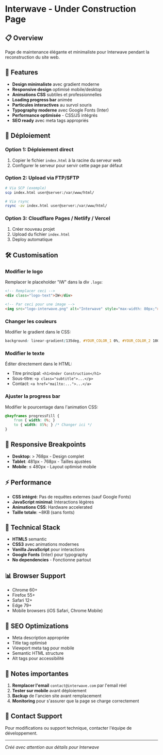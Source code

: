 # Interwave - Under Construction Page

## 📋 Overview
Page de maintenance élégante et minimaliste pour Interwave pendant la reconstruction du site web.

## 🎨 Features
- **Design minimaliste** avec gradient moderne
- **Responsive design** optimisé mobile/desktop
- **Animations CSS** subtiles et professionnelles
- **Loading progress bar** animée
- **Particules interactives** au survol souris
- **Typography moderne** avec Google Fonts (Inter)
- **Performance optimisée** - CSS/JS intégrés
- **SEO ready** avec meta tags appropriés

## 🚀 Déploiement

### Option 1: Déploiement direct
1. Copier le fichier `index.html` à la racine du serveur web
2. Configurer le serveur pour servir cette page par défaut

### Option 2: Upload via FTP/SFTP
```bash
# Via SCP (exemple)
scp index.html user@server:/var/www/html/

# Via rsync
rsync -av index.html user@server:/var/www/html/
```

### Option 3: Cloudflare Pages / Netlify / Vercel
1. Créer nouveau projet
2. Upload du fichier `index.html`
3. Deploy automatique

## 🛠 Customisation

### Modifier le logo
Remplacer le placeholder "IW" dans la div `.logo`:
```html
<!-- Remplacer ceci -->
<div class="logo-text">IW</div>

<!-- Par ceci pour une image -->
<img src="logo-interwave.png" alt="Interwave" style="max-width: 80px;">
```

### Changer les couleurs
Modifier le gradient dans le CSS:
```css
background: linear-gradient(135deg, #YOUR_COLOR_1 0%, #YOUR_COLOR_2 100%);
```

### Modifier le texte
Éditer directement dans le HTML:
- Titre principal: `<h1>Under Construction</h1>`
- Sous-titre: `<p class="subtitle">...</p>`
- Contact: `<a href="mailto:...">...</a>`

### Ajuster la progress bar
Modifier le pourcentage dans l'animation CSS:
```css
@keyframes progressFill {
    from { width: 0%; }
    to { width: 85%; } /* Changer ici */
}
```

## 📱 Responsive Breakpoints
- **Desktop**: > 768px - Design complet
- **Tablet**: 481px - 768px - Tailles ajustées
- **Mobile**: ≤ 480px - Layout optimisé mobile

## ⚡ Performance
- **CSS intégré**: Pas de requêtes externes (sauf Google Fonts)
- **JavaScript minimal**: Interactions légères
- **Animations CSS**: Hardware accelerated
- **Taille totale**: ~8KB (sans fonts)

## 🔧 Technical Stack
- **HTML5** semantic
- **CSS3** avec animations modernes
- **Vanilla JavaScript** pour interactions
- **Google Fonts** (Inter) pour typography
- **No dependencies** - Fonctionne partout

## 📊 Browser Support
- Chrome 60+
- Firefox 55+
- Safari 12+
- Edge 79+
- Mobile browsers (iOS Safari, Chrome Mobile)

## 🎯 SEO Optimizations
- Meta description appropriée
- Title tag optimisé
- Viewport meta tag pour mobile
- Semantic HTML structure
- Alt tags pour accessibilité

## 🚨 Notes importantes
1. **Remplacer l'email** `contact@interwave.com` par l'email réel
2. **Tester sur mobile** avant déploiement
3. **Backup** de l'ancien site avant remplacement
4. **Monitoring** pour s'assurer que la page se charge correctement

## 📧 Contact Support
Pour modifications ou support technique, contacter l'équipe de développement.

---
*Créé avec attention aux détails pour Interwave*